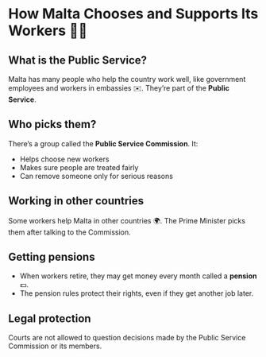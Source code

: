 # How Malta Chooses and Supports Its Workers 🧑‍💻

## What is the Public Service?

Malta has many people who help the country work well, like government employees and workers in embassies ✉️. They’re part of the **Public Service**.

## Who picks them?

There’s a group called the **Public Service Commission**. It:

- Helps choose new workers
- Makes sure people are treated fairly
- Can remove someone only for serious reasons

## Working in other countries

Some workers help Malta in other countries 🌍. The Prime Minister picks them after talking to the Commission.

## Getting pensions

- When workers retire, they may get money every month called a **pension** 💵.
- The pension rules protect their rights, even if they get another job later.

## Legal protection

Courts are not allowed to question decisions made by the Public Service Commission or its members.
